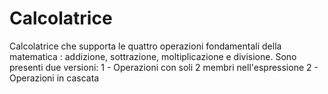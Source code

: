 # Calcolatrice
Calcolatrice che supporta le quattro operazioni fondamentali della matematica : addizione, sottrazione, moltiplicazione e divisione.
Sono presenti due versioni:
1 - Operazioni con soli 2 membri nell'espressione
2 - Operazioni in cascata
